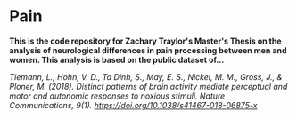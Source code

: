 # Pain

**This is the code repository for Zachary Traylor's Master's Thesis on the analysis of 
neurological differences in pain processing between men and women. This analysis is 
based on the public dataset of...**

*Tiemann, L., Hohn, V. D., Ta Dinh, S., May, E. S., Nickel, M. M., Gross, J., & Ploner, M. (2018). Distinct patterns of brain activity mediate perceptual and motor and autonomic responses to noxious stimuli. Nature Communications, 9(1). https://doi.org/10.1038/s41467-018-06875-x*